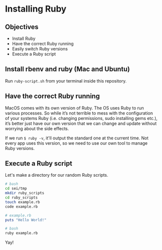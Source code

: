 # Installing Ruby

## Objectives

* Install Ruby 
* Have the correct Ruby running
* Easily switch Ruby versions
* Execute a Ruby script

## Install rbenv and ruby (Mac and Ubuntu)

Run `ruby-script.sh` from your terminal inside this repository.

## Have the correct Ruby running

MacOS comes with its own version of Ruby. The OS uses Ruby to run various processes. So while it’s not terrible to mess with the configuration of your systems Ruby (i.e. changing permissions, sudo installing gems etc.), it’s better just have our own version that we can change and update without worrying about the side effects.   

If we run `$ ruby -v`, it'll output the standard one at the current time. Not every app uses this version, so we need to use our own tool to manage Ruby versions.

## Execute a Ruby script

Let's make a directory for our random Ruby scripts.

```bash
# bash
cd sei/tmp
mkdir ruby_scripts
cd ruby_scripts
touch example.rb
code example.rb
```

```ruby
# example.rb
puts "Hello World!"
```

```bash
# bash
ruby example.rb
```

Yay!
